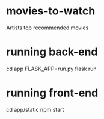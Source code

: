 # movies-to-watch
Artists top recommended movies

# running back-end
cd app
FLASK_APP=run.py flask run


# running front-end
cd app/static
npm start